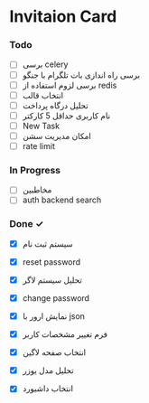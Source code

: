 #  Invitaion Card



### Todo

- [ ] برسی celery  
- [ ] برسی راه اندازی بات تلگرام با جنگو  
- [ ] برسی لزوم استفاده از redis  
- [ ] انتخاب قالب  
- [ ] تحلیل درگاه پرداخت  
- [ ] نام کاربری حداقل 5 کارکتر  
- [ ] New Task  
- [ ] امکان مدیریت سشن  
- [ ] rate limit  

### In Progress

- [ ] مخاطبین  
- [ ] auth backend search  

### Done ✓

- [x] سیستم ثبت نام  
- [x] reset password  
- [x] تحلیل سیستم لاگر  
- [x] change password  
- [x] نمایش ارور با json  
- [x] فرم تغییر مشخصات کاربر  
- [x] انتخاب صفحه لاگین  
- [x] تحلیل مدل یوزر  
- [x] انتخاب داشبورد  

